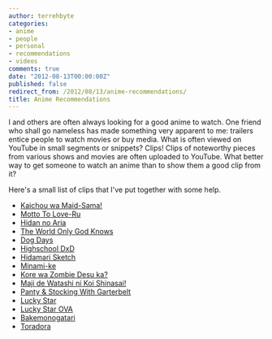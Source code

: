 ```yaml
---
author: terrehbyte
categories:
- anime
- people
- personal
- recommendations
- videos
comments: true
date: "2012-08-13T00:00:00Z"
published: false
redirect_from: /2012/08/13/anime-recommendations/
title: Anime Recommendations
---
```


I and others are often always looking for a good anime to watch. One friend who
shall go nameless has made something very apparent to me: trailers entice people
to watch movies or buy media. What is often viewed on YouTube in small segments
or snippets? Clips! Clips of noteworthy pieces from various shows and movies are
often uploaded to YouTube. What better way to get someone to watch an anime than
to show them a good clip from it?

Here's a small list of clips that I've put together with some help.

- [Kaichou wa Maid-Sama!](http://youtu.be/kEmE3QwSf3s)
- [Motto To Love-Ru](http://youtu.be/5DRYvKZBivg)
- [Hidan no Aria](http://youtu.be/g8Wfn2wf-4M)
- [The World Only God Knows](http://youtu.be/WviwYLZubSw)
- [Dog Days](http://youtu.be/mm6w3v-doFU)
- [Highschool DxD](http://youtu.be/rTS-3I17BGM)
- [Hidamari Sketch](http://youtu.be/lHXkzadukUk)
- [Minami-ke](http://youtu.be/u8h9eOZTv48)
- [Kore wa Zombie Desu ka?](http://youtu.be/Ej22p00ec-c)
- [Maji de Watashi ni Koi Shinasai!](http://youtu.be/-VVFxBcSqb8)
- [Panty & Stocking With Garterbelt](http://youtu.be/PwZSzlk4JHA)
- [Lucky Star](http://youtu.be/b5KH9Z383hE)
- [Lucky Star OVA](http://youtu.be/-GUGN4TfXhM)
- [Bakemonogatari](http://youtu.be/pXTjMAIW1IA)
- [Toradora](http://youtu.be/9y792wsykpE)
